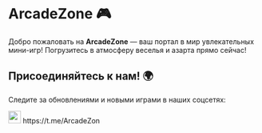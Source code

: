 # ArcadeZone 🎮
Добро пожаловать на **ArcadeZone** — ваш портал в мир увлекательных мини-игр! Погрузитесь в атмосферу веселья и азарта прямо сейчас!

## Присоединяйтесь к нам! 🌍

Следите за обновлениями и новыми играми в наших соцсетях:
<div>
  <span>
      <img src="https://github.com/user-attachments/assets/0fe08685-8aed-44f1-a55c-a45683e559b1" width="25" height="25">
      https://t.me/ArcadeZon
  </span>
</div>
